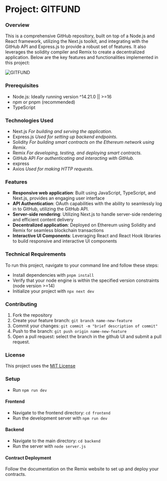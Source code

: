 # Project: GITFUND

### Overview

This is a comprehensive GitHub repository, built on top of a Node.js and React framework, utilizing the Next.js toolkit, and integrating with the GitHub API and Express.js to provide a robust set of features. It also leverages the solidity compiler and Remix to create a decentralized application. Below are the key features and functionalities implemented in this project: 

![GITFUND](https://s3.tebi.io/phg/Screenshot%202025-03-01%20082051.png)

### Prerequisites

- Node.js: Ideally running version ^14.21.0 || >=16
- npm or pnpm (recommended)
- TypeScript

### Technologies Used

- Next.js
  _For building and serving the application._
- Express.js
  _Used for setting up backend endpoints._
- Solidity
  _For building smart contracts on the Ethereum network using Remix._
- Remix
  _For developing, testing, and deploying smart contracts._
- GitHub API
  _For authenticating and interacting with GitHub._
- express
- Axios
  _Used for making HTTP requests._

### Features

- **Responsive web application**: Built using JavaScript, TypeScript, and Next.js, provides an engaging user interface
- **API Authentication**: OAuth capabilities with the ability to seamlessly log in to GitHub, utilizing the GitHub API.
- **Server-side rendering**: Utilizing Next.js to handle server-side rendering and efficient content delivery
- **Decentralized application**: Deployed on Ethereum using Solidity and Remix for seamless blockchain transactions
- **Interactive UI Components**: Leveraging React and React Hook libraries to build responsive and interactive UI components

### Technical Requirements

To run this project, navigate to your command line and follow these steps:

- Install dependencies with `pnpm install`
- Verify that your node engine is within the specified version constraints (node version >=14)
- Initialize your project with `npx next dev`

### Contributing

1. Fork the repository
2. Create your feature branch: `git branch name-new-feature`
3. Commit your changes: `git commit -m "brief description of commit"`
4. Push to the branch: `git push origin name-new-feature`
5. Open a pull request: select the branch in the github UI and submit a pull request.

### License

This project uses the [MIT License](https://spdx.org/licenses/MIT.html)

### Setup

- Run `npm run dev`

#### Frontend

- Navigate to the frontend directory: `cd frontend`
- Run the development server with `npm run dev`

#### Backend

- Navigate to the main directory: `cd backend`
- Run the server with `node server.js`

#### Contract Deployment

Follow the documentation on the Remix website to set up and deploy your contracts.
